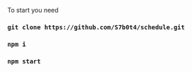 To start you need

### `git clone https://github.com/S7b0t4/schedule.git`

### `npm i`

### `npm start`


